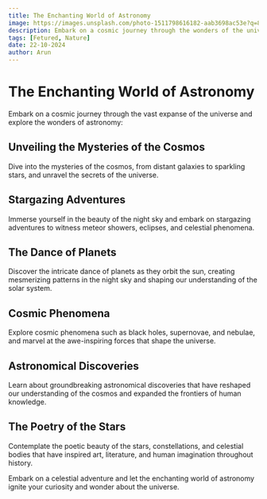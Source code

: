```yaml
---
title: The Enchanting World of Astronomy
image: https://images.unsplash.com/photo-1511798616182-aab3698ac53e?q=80&w=1952&auto=format&fit=crop&ixlib=rb-4.0.3&ixid=M3wxMjA3fDB8MHxwaG90by1wYWdlfHx8fGVufDB8fHx8fA%3D%3D
description: Embark on a cosmic journey through the wonders of the universe.
tags: [Fetured, Nature]
date: 22-10-2024
author: Arun
---
```


# The Enchanting World of Astronomy

Embark on a cosmic journey through the vast expanse of the universe and explore the wonders of astronomy:

## Unveiling the Mysteries of the Cosmos

Dive into the mysteries of the cosmos, from distant galaxies to sparkling stars, and unravel the secrets of the universe.

## Stargazing Adventures

Immerse yourself in the beauty of the night sky and embark on stargazing adventures to witness meteor showers, eclipses, and celestial phenomena.

## The Dance of Planets

Discover the intricate dance of planets as they orbit the sun, creating mesmerizing patterns in the night sky and shaping our understanding of the solar system.

## Cosmic Phenomena

Explore cosmic phenomena such as black holes, supernovae, and nebulae, and marvel at the awe-inspiring forces that shape the universe.

## Astronomical Discoveries

Learn about groundbreaking astronomical discoveries that have reshaped our understanding of the cosmos and expanded the frontiers of human knowledge.

## The Poetry of the Stars

Contemplate the poetic beauty of the stars, constellations, and celestial bodies that have inspired art, literature, and human imagination throughout history.

Embark on a celestial adventure and let the enchanting world of astronomy ignite your curiosity and wonder about the universe.
